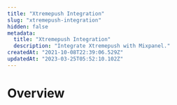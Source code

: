 ```yaml
---
title: "Xtremepush Integration"
slug: "xtremepush-integration"
hidden: false
metadata: 
  title: "Xtremepush Integration"
  description: "Integrate Xtremepush with Mixpanel."
createdAt: "2021-10-08T22:39:06.529Z"
updatedAt: "2023-03-25T05:52:10.102Z"
---
```


# Overview
